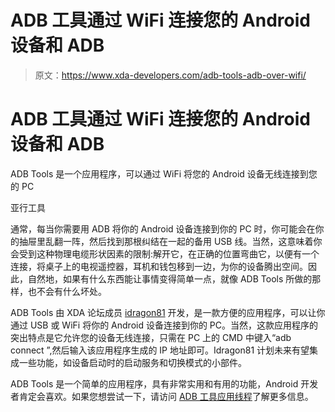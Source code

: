 # ADB 工具通过 WiFi 连接您的 Android 设备和 ADB

> 原文：<https://www.xda-developers.com/adb-tools-adb-over-wifi/>

# ADB 工具通过 WiFi 连接您的 Android 设备和 ADB

ADB Tools 是一个应用程序，可以通过 WiFi 将您的 Android 设备无线连接到您的 PC

亚行工具

通常，每当你需要用 ADB 将你的 Android 设备连接到你的 PC 时，你可能会在你的抽屉里乱翻一阵，然后找到那根纠结在一起的备用 USB 线。当然，这意味着你会受到这种物理电缆形状因素的限制:解开它，在正确的位置弯曲它，以便有一个连接，将桌子上的电视遥控器，耳机和钱包移到一边，为你的设备腾出空间。因此，自然地，如果有什么东西能让事情变得简单一点，就像 ADB Tools 所做的那样，也不会有什么坏处。

ADB Tools 由 XDA 论坛成员 [idragon81](http://forum.xda-developers.com/member.php?u=5522071) 开发，是一款方便的应用程序，可以让你通过 USB 或 WiFi 将你的 Android 设备连接到你的 PC。当然，这款应用程序的突出特点是它允许您的设备无线连接，只需在 PC 上的 CMD 中键入“adb connect ”,然后输入该应用程序生成的 IP 地址即可。Idragon81 计划未来有望集成一些功能，如设备启动时的启动服务和切换模式的小部件。

ADB Tools 是一个简单的应用程序，具有非常实用和有用的功能，Android 开发者肯定会喜欢。如果您想尝试一下，请访问 [ADB 工具应用线程](http://forum.xda-developers.com/android/apps-games/app-adb-tools-t2954734)了解更多信息。